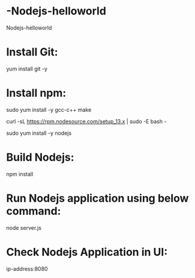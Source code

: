 # -Nodejs-helloworld
 Nodejs-helloworld

# Install Git:
yum install git -y
# Install npm:
sudo yum install -y gcc-c++ make 

curl -sL https://rpm.nodesource.com/setup_13.x | sudo -E bash -

sudo yum install -y nodejs

# Build Nodejs:
npm install
# Run Nodejs application using below command:
node server.js
# Check Nodejs Application in UI:
ip-address:8080
